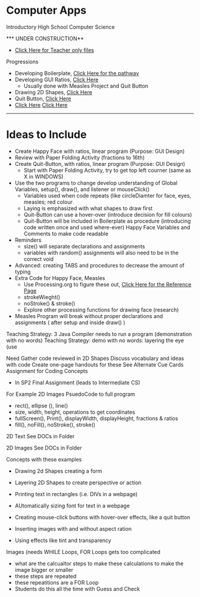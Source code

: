 # Computer Apps
Introductory High School Computer Science

*** UNDER CONSTRUCTION**
- <a href="https://drive.google.com/drive/folders/1fLHMpqR808XS4HtZ7TtmOj79rW098NqM">Click Here for Teacher only files</a>

Progressions
- Developing Boilerplate, <a href="https://github.com/MercersKitchen/CS10/tree/master/Computer%20Apps/Boilerplate">Click Here for the pathway</a>
- Developing GUI Ratios, <a href="https://github.com/MercersKitchen/CS10/tree/master/Computer%20Apps/GUI%20Divisions%20and%20Ratios">Click Here</a>
  - Usually done with Measles Project and Quit Button
- Drawing 2D Shapes, <a href="">Click Here</a>
- Quit Button, <a href="">Click Here</a>
- <a href="">Click Here</a>
<a href="">Click Here</a>

---

# Ideas to Include
- Create Happy Face with ratios, linear program (Purpose: GUI Design)
- Review with Paper Folding Activity (fractions to 16th)
- Create Quit-Button, with ratios, linear program (Purpose: GUI Design)
  - Start with Paper Folding Activity, try to get top left courner (same as X in WINDOWS)
- Use the two programs to change develop understanding of Global Variables, setup(), draw(), and listener or mouseClick()
  - Variables used when code repeats (like circleDiamter for face, eyes, measles; red colour
  - Laying is emphasized with what shapes to draw first
  - Quit-Button can use a hover-over (introduce decision for fill colours)
  - Quit-Button will be included in Boilerplate as procedure (introducing code written once and used where-ever)
Happy Face Variables and Comments to make code readable
- Reminders
  - size() will separate declarations and assignments
  - variables with random() assignments will also need to be in the correct void
- Advanced: creating TABS and procedures to decrease the amount of typing
- Extra Code for Happy Face, Measles
  - Use Processing.org to figure these out, <a href="https://processing.org/reference/">Click Here for the Reference Page</a>
  - strokeWieght()
  - noStroke() & stroke()
  - Explore other processing functions for drawing face (research)
- Measles Program will break without proper declarations and assignments ( after setup and inside draw() )

Teaching Strategy: 3 Java Compiler needs to run a program (demonstration with no words)
Teaching Strategy: demo with no words: layering the eye (use

  Need
Gather code reviewed in 2D Shapes
Discuss vocabulary and ideas with code
Create one-page handouts for these
See Alternate Cue Cards Assignment for Coding Concepts
- In SP2 Final Assignment (leads to Intermediate CS)


For Example
2D Images PsuedoCode to full program
- rect(), ellipse (), line()
- size, width, height, operations to get coordinates
- fullScreen(), Print(), displayWidth, displayHeight, fractions & ratios
- fill(), noFill(), noStroke(), stroke()

2D Text
See DOCs in Folder

2D Images
See DOCs in Folder

Concepts with these examples
- Drawing 2d Shapes creating a form
- Layering 2D Shapes to create perspective or action
- Printing text in rectangles (i.e. DIVs in a webpage)
- AUtomatically sizing font for text in a webpage
- Creating mouse-click buttons with hover-over effects, like a quit button

- Inserting images with and without aspect ration
- Using effects like tint and transparency

Images (needs WHILE Loops, FOR Loops gets too complicated
- what are the calcualtor steps to make these calculations
  to make the image bigger or smaller
- these steps are repeated
- these repeatitions are a FOR Loop
- Students do this all the time with Guess and Check
